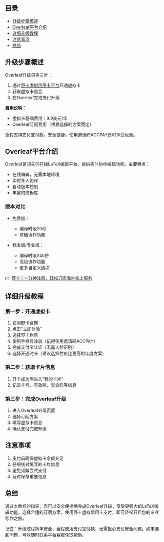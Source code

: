 ## **目录**

- [升级步骤概述](#升级步骤概述)
- [Overleaf平台介绍](#overleaf平台介绍)
- [详细升级教程](#详细升级教程)
- [注意事项](#注意事项)
- [总结](#总结)

## **升级步骤概述**

Overleaf升级只需三步：

1. 通过[野卡虚拟信用卡平台](https://bit.ly/bewildcard)开通虚拟卡
2. 获取虚拟卡信息
3. 在Overleaf完成支付升级

**费用说明：** 
- 虚拟卡基础费用：9.9美元/年
- Overleaf订阅费用（根据选择的方案而定）

全程支持支付宝付款，安全便捷。使用邀请码ACCPAY还可享受优惠。

## **Overleaf平台介绍**

Overleaf是领先的在线LaTeX编辑平台，提供实时协作编辑功能。主要特点：

- 在线编辑，无需本地环境
- 实时多人协作
- 自动版本控制
- 丰富的模板库

### **版本对比**

- 免费版：
  - 编译时限20秒
  - 基础协作功能
  
- 标准版/专业版：
  - 编译时限240秒
  - 高级协作功能
  - 更多自定义选项

👉 [野卡 | 一分钟注册，轻松订阅海外线上服务](https://bit.ly/bewildcard)

## **详细升级教程**

### **第一步：开通虚拟卡**

1. 访问野卡官网
2. 点击"立即体验"
3. 选择野卡栏目
4. 使用手机号注册（记得使用邀请码ACCPAY）
5. 完成支付宝认证（无需人脸识别）
6. 选择开通时长（建议选择性价比更高的年度方案）

### **第二步：获取卡片信息**

1. 开卡成功后进入"我的卡片"
2. 记录卡号、有效期、安全码等信息

### **第三步：完成Overleaf升级**

1. 进入Overleaf升级页面
2. 选择订阅方案
3. 填写虚拟卡信息
4. 确认支付完成升级

## **注意事项**

1. 支付前确保虚拟卡余额充足
2. 仔细核对填写的卡片信息
3. 避免频繁尝试支付
4. 及时保存重要信息

## **总结**

通过本教程的指导，您可以安全便捷地完成Overleaf升级，享受更强大的LaTeX编辑功能。选择合适的订阅方案，使用野卡虚拟信用卡支付，即可轻松开启您的专业写作之旅。

记住：升级过程简单安全，全程使用支付宝付款，无需担心支付安全问题。如果遇到问题，可以随时联系平台客服获取帮助。